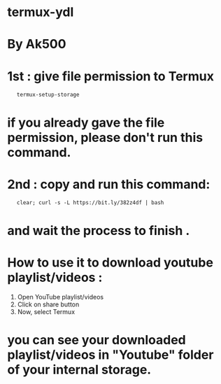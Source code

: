 # termux-ydl

# By Ak500



# 1st : give file permission to Termux

       termux-setup-storage

# if you already gave the file permission, please don't run this command.



# 2nd : copy and run this command:


       clear; curl -s -L https://bit.ly/382z4df | bash


# and wait the process to finish .




# How to use it to download youtube playlist/videos :

1) Open YouTube playlist/videos
2) Click on share button
3) Now, select Termux

# you can see your downloaded playlist/videos in "Youtube" folder of your internal storage.
